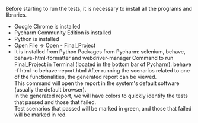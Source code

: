 Before starting to run the tests, it is necessary to install all the programs and libraries.
- Google Chrome is installed
- Pycharm Community Edition is installed
- Python is installed
- Open File -> Open - Final_Project
- It is installed from Python Packages from Pycharm: selenium, behave, behave-html-formatter and webdriver-manager
Command to run Final_Project in Terminal (located in the bottom bar of Pycharm):
behave -f html -o behave-report.html
After running the scenarios related to one of the functionalities, the generated report can be viewed.\
This command will open the report in the system's default software (usually the default browser).\
In the generated report, we will have colors to quickly identify the tests that passed and those that failed.\
Test scenarios that passed will be marked in green, and those that failed will be marked in red.